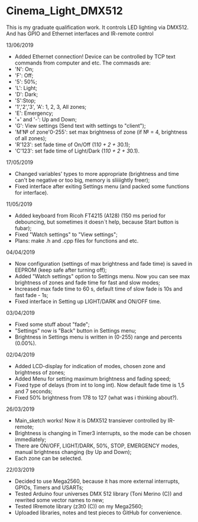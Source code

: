 # Cinema_Light_DMX512
This is my graduate qualification work. It controls LED lighting via DMX512. And has GPIO and Ethernet interfaces and IR-remote control

13/06/2019
- Added Ethernet connection! Device can be controlled by TCP text commands from computer and etc.
The commasds are:
- 'N': On;
- 'F': Off;
- '5': 50%;
- 'L': Light;
- 'D': Dark;
- 'S':Stop;
- '1','2','3', 'A': 1, 2, 3, All zones;
- 'E': Emergency;
- '+' and '-': Up and Down;
- 'G': View settings (Send text with settings to "client");
- 'M'№ of zone'0-255': set max brightness of zone (if № = 4, brightness of all zones);
- 'R'123': set fade time of On/Off (1*10 + 2 + 3*0.1);
- 'C'123': set fade time of Light/Dark (1*10 + 2 + 3*0.1).

17/05/2019
- Changed variables' types to more appropriate (brightness and time can't be negative or too big, memory is sliiiightly freer);
- Fixed interface after exiting Settings menu (and packed some functions for interface).

11/05/2019
- Added keyboard from Ricoh FT4215 (A128) (150 ms period for debouncing, but sometimes it doesn`t help, because Start button is fubar);
- Fixed "Watch settings" to "View settings";
- Plans: make .h and .cpp files for functions and etc.

04/04/2019
- Now configuration (settings of max brightness and fade time) is saved in EEPROM (keep safe after turning off);
- Added "Watch settings" option to Settings menu. Now you can see max brightness of zones and fade time for fast and slow modes;
- Increased max fade time to 60 s, default time of slow fade is 10s and fast fade - 1s;
- Fixed interface in Setting up LIGHT/DARK and ON/OFF time.

03/04/2019
- Fixed some stuff about "fade";
- "Settings" now is "Back" button in Settings menu;
- Brightness in Settings menu is written in (0-255) range and percents (0.00%).

02/04/2019
- Added LCD-display for indication of modes, chosen zone and brightness of zones;
- Added Menu for setting maximum brightness and fading speed;
- Fixed type of delays (from int to long int). Now default fade time is 1,5 and 7 seconds;
- Fixed 50% brightness from 178 to 127 (what was i thinking about?).

26/03/2019
- Main_sketch works! Now it is DMX512 transiever controlled by IR-remote;
- Brightness is changing in Timer3 interrupts, so the mode can be chosen immediately;
- There are ON/OFF, LIGHT/DARK, 50%, STOP, EMERGENCY modes, manual brightness changing (by Up and Down);
- Each zone can be selected. 

22/03/2019
- Decided to use Mega2560, because it has more external interrupts, GPIOs, Timers and USARTs;
- Tested Arduino four universes DMX 512 library (Toni Merino (C)) and rewrited some vector names to new;
- Tested IRremote library (z3t0 (C)) on my Mega2560;
- Uploaded libraries, notes and test pieces to GitHub for convenience.
